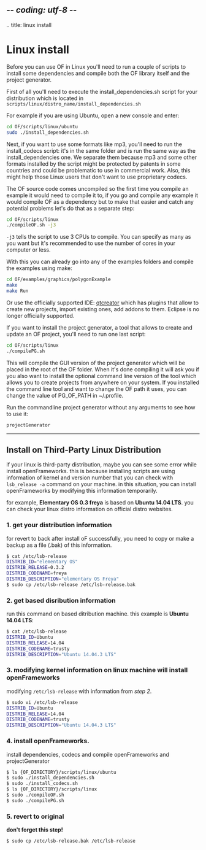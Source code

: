 ## -*- coding: utf-8 -*-
.. title: linux install

Linux install
==========

Before you can use OF in Linux you'll need to run a couple of scripts to install some dependencies and compile both the OF library itself and the project generator.

First of all you'll need to execute the install_dependencies.sh script for your distribution which is located in `scripts/linux/distro_name/install_dependencies.sh`

For example if you are using Ubuntu, open a new console and enter:

```sh
cd OF/scripts/linux/ubuntu
sudo ./install_dependencies.sh
```

Next, if you want to use some formats like mp3, you'll need to run the install_codecs script: it's in the same folder and is run the same way as the install_dependencies one. We separate them because mp3 and some other formats installed by the script might be protected by patents in some countries and could be problematic to use in commercial work. Also, this might help those Linux users that don't want to use proprietary codecs.

The OF source code comes uncompiled so the first time you compile an example it would need to compile it to, if you go and compile any example it would compile OF as a dependency but to make that easier and catch any potential problems let's do that as a separate step:

```sh
cd OF/scripts/linux
./compileOF.sh -j3
```

`-j3` tells the script to use 3 CPUs to compile. You can specify as many as you want but it's recommended to use the number of cores in your computer or less.

With this you can already go into any of the examples folders and compile the examples using make:

```sh
cd OF/examples/graphics/polygonExample
make
make Run
```

Or use the officially supported IDE: [qtcreator](../qtcreator/) which has plugins that allow to create new projects, import existing ones, add addons to them. Eclipse is no longer officially supported. 

If you want to install the project generator, a tool that allows to create and update an OF project, you'll need to run one last script:

```sh
cd OF/scripts/linux
./compilePG.sh
```

This will compile the GUI version of the project generator which will be placed in the root of the OF folder. When it's done compiling it will ask you if you also want to install the optional command line version of the tool which allows you to create projects from anywhere on your system.
If you installed the command line tool and want to change the OF path it uses, you can change the value of PG_OF_PATH in ~/.profile.

Run the commandline project generator without any arguments to see how to use it:
```sh
projectGenerator
```

---

## Install on Third-Party Linux Distribution

if your linux is third-party distribution, maybe you can see some error while install openFrameworks. this is because installing scripts are using information of kernel and version number that you can check with `lsb_release -a` command on your machine. in this situation, you can install openFrameworks by modifying this information temporarily.

for example, **Elementary OS 0.3 freya** is based on **Ubuntu 14.04 LTS**. you can check your linux distro information on official distro websites.

### 1. get your distribution information
for revert to back after install oF successfully, you need to copy or make a backup as a file (.bak) of this information.

```sh
$ cat /etc/lsb-release
DISTRIB_ID="elementary OS"
DISTRIB_RELEASE=0.3.2
DISTRIB_CODENAME=freya
DISTRIB_DESCRIPTION="elementary OS Freya"
$ sudo cp /etc/lsb-release /etc/lsb-release.bak
```

### 2. get based disribution information
run this command on based ditribution machine.
this example is **Ubuntu 14.04 LTS**:

```sh
$ cat /etc/lsb-release
DISTRIB_ID=Ubuntu
DISTRIB_RELEASE=14.04
DISTRIB_CODENAME=trusty
DISTRIB_DESCRIPTION="Ubuntu 14.04.3 LTS"
```

### 3. modifying kernel information on linux machine will install openFrameworks 
modifying `/etc/lsb-release` with information from *step 2*.

```sh
$ sudo vi /etc/lsb-release
DISTRIB_ID=Ubuntu
DISTRIB_RELEASE=14.04
DISTRIB_CODENAME=trusty
DISTRIB_DESCRIPTION="Ubuntu 14.04.3 LTS"
```

### 4. install openFrameworks.
install dependencies, codecs and compile openFrameworks and projectGenerator

```sh
$ ls {OF_DIRECTORY}/scripts/linux/ubuntu
$ sudo ./install_dependencies.sh
$ sudo ./install_codecs.sh
$ ls {OF_DIRECTORY}/scripts/linux
$ sudo ./compileOF.sh 
$ sudo ./compilePG.sh 
```
### 5. revert to original 
**don't forget this step!**

```sh
$ sudo cp /etc/lsb-release.bak /etc/lsb-release
```
